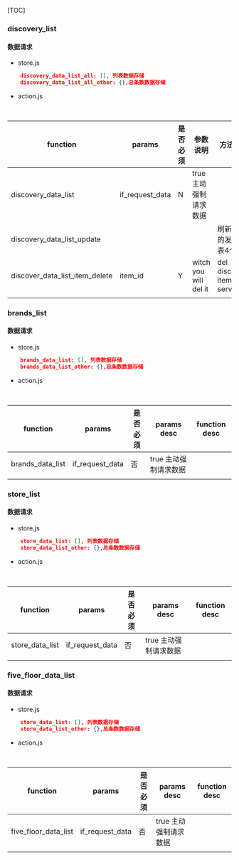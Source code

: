 [TOC]

### discovery_list

#### 数据请求

* store.js 

```json
	discovery_data_list_all: [], 列表数据存储
	discovery_data_list_all_other: {},总条数数据存储
```

* action.js

  ​

| function                       | params          | 是否必须 | 参数说明                  | 方法说明                            |
| ------------------------------ | --------------- | ---- | --------------------- | ------------------------------- |
| discovery_data_list            | if_request_data | N    | true 主动强制请求数据         |                                 |
| discovery_data_list_update     |                 |      |                       | 刷新所有的发现列表4个                     |
| discover_data_list_item_delete | item_id         | Y    | witch you will del it | del discovery item from  server |
|                                |                 |      |                       |                                 |





### brands_list 

#### 数据请求

- store.js 

```json
	brands_data_list: [], 列表数据存储
	brands_data_list_other: {},总条数数据存储
```

- action.js

  ​

| function         | params          | 是否必须 | params desc   | function desc |
| ---------------- | --------------- | ---- | ------------- | ------------- |
| brands_data_list | if_request_data | 否    | true 主动强制请求数据 |               |
|                  |                 |      |               |               |







### store_list 

#### 数据请求

- store.js 

```json
	store_data_list: [], 列表数据存储
	store_data_list_other: {},总条数数据存储
```

- action.js

  ​

| function        | params          | 是否必须 | params desc   | function desc |
| --------------- | --------------- | ---- | ------------- | ------------- |
| store_data_list | if_request_data | 否    | true 主动强制请求数据 |               |
|                 |                 |      |               |               |





### five_floor_data_list

#### 数据请求

- store.js 

```json
	store_data_list: [], 列表数据存储
	store_data_list_other: {},总条数数据存储
```

- action.js

  ​

| function             | params          | 是否必须 | params desc   | function desc |
| -------------------- | --------------- | ---- | ------------- | ------------- |
| five_floor_data_list | if_request_data | 否    | true 主动强制请求数据 |               |
|                      |                 |      |               |               |



